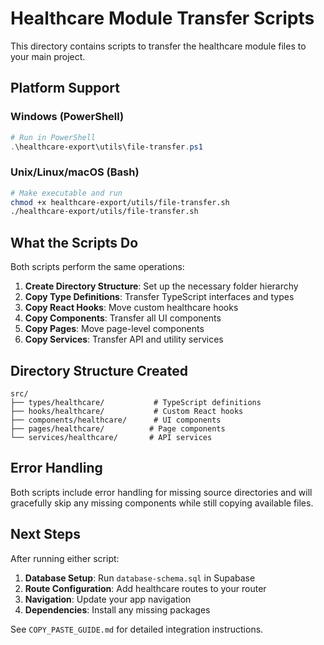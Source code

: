# Healthcare Module Transfer Scripts

This directory contains scripts to transfer the healthcare module files to your main project.

## Platform Support

### Windows (PowerShell)
```powershell
# Run in PowerShell
.\healthcare-export\utils\file-transfer.ps1
```

### Unix/Linux/macOS (Bash)
```bash
# Make executable and run
chmod +x healthcare-export/utils/file-transfer.sh
./healthcare-export/utils/file-transfer.sh
```

## What the Scripts Do

Both scripts perform the same operations:

1. **Create Directory Structure**: Set up the necessary folder hierarchy
2. **Copy Type Definitions**: Transfer TypeScript interfaces and types
3. **Copy React Hooks**: Move custom healthcare hooks
4. **Copy Components**: Transfer all UI components
5. **Copy Pages**: Move page-level components
6. **Copy Services**: Transfer API and utility services

## Directory Structure Created

```
src/
├── types/healthcare/           # TypeScript definitions
├── hooks/healthcare/           # Custom React hooks
├── components/healthcare/      # UI components
├── pages/healthcare/          # Page components
└── services/healthcare/       # API services
```

## Error Handling

Both scripts include error handling for missing source directories and will gracefully skip any missing components while still copying available files.

## Next Steps

After running either script:

1. **Database Setup**: Run `database-schema.sql` in Supabase
2. **Route Configuration**: Add healthcare routes to your router
3. **Navigation**: Update your app navigation
4. **Dependencies**: Install any missing packages

See `COPY_PASTE_GUIDE.md` for detailed integration instructions.